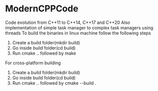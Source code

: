 # ModernCPPCode
Code evolution from C++11 to C++14, C++17 and C++20
Also implementation of simple task manager to complex task managers using threads
To build the binaries in linux machine follow the following steps
1. Create a build folder(mkdir build)
2. Go inside build folder(cd build)
3. Run cmake .. followed by make

For cross-platform building
1. Create a build folder(mkdir build)
2. Go inside build folder(cd build)
3. Run cmake .. followed by cmake --build .
